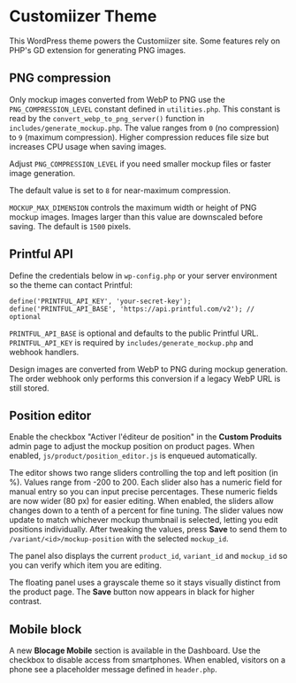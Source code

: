 # Customiizer Theme

This WordPress theme powers the Customiizer site. Some features rely on PHP's GD extension for generating PNG images.

## PNG compression

Only mockup images converted from WebP to PNG use the `PNG_COMPRESSION_LEVEL` constant defined in `utilities.php`. This constant is read by the `convert_webp_to_png_server()` function in `includes/generate_mockup.php`. The value ranges from `0` (no compression) to `9` (maximum compression). Higher compression reduces file size but increases CPU usage when saving images.

Adjust `PNG_COMPRESSION_LEVEL` if you need smaller mockup files or faster image generation.

The default value is set to `8` for near-maximum compression.

`MOCKUP_MAX_DIMENSION` controls the maximum width or height of PNG mockup images.
Images larger than this value are downscaled before saving. The default is `1500` pixels.

## Printful API

Define the credentials below in `wp-config.php` or your server environment so the theme can contact Printful:

```
define('PRINTFUL_API_KEY', 'your-secret-key');
define('PRINTFUL_API_BASE', 'https://api.printful.com/v2'); // optional
```

`PRINTFUL_API_BASE` is optional and defaults to the public Printful URL. `PRINTFUL_API_KEY` is required by `includes/generate_mockup.php` and webhook handlers.

Design images are converted from WebP to PNG during mockup generation. The order
webhook only performs this conversion if a legacy WebP URL is still stored.

## Position editor

Enable the checkbox "Activer l'éditeur de position" in the **Custom Produits** admin page to adjust the mockup position on product pages. When enabled, `js/product/position_editor.js` is enqueued automatically.

The editor shows two range sliders controlling the top and left position (in %). Values range from -200 to 200. Each slider also has a numeric field for manual entry so you can input precise percentages. These numeric fields are now wider (80&nbsp;px) for easier editing. When enabled, the sliders allow changes down to a tenth of a percent for fine tuning. The slider values now update to match whichever mockup thumbnail is selected, letting you edit positions individually. After tweaking the values, press **Save** to send them to `/variant/<id>/mockup-position` with the selected `mockup_id`.

The panel also displays the current `product_id`, `variant_id` and `mockup_id` so you can verify which item you are editing.


The floating panel uses a grayscale theme so it stays visually distinct from the product page. The **Save** button now appears in black for higher contrast.

## Mobile block

A new **Blocage Mobile** section is available in the Dashboard. Use the checkbox to disable access from smartphones. When enabled, visitors on a phone see a placeholder message defined in `header.php`.
